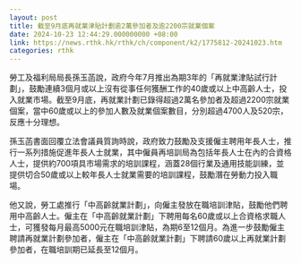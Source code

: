 ```yaml
---
layout: post
title: 截至9月底再就業津貼計劃逾2萬參加者及逾2200宗就業個案
date: 2024-10-23 12:44:29.000000000 +08:00
link: https://news.rthk.hk/rthk/ch/component/k2/1775812-20241023.htm
categories: rthk
---
```


勞工及福利局局長孫玉菡說，政府今年7月推出為期3年的「再就業津貼試行計劃」，鼓勵連續3個月或以上沒有從事任何獲酬工作的40歲或以上中高齡人士，投入就業市場。截至9月底，再就業計劃已錄得超過2萬名參加者及超過2200宗就業個案，當中60歲或以上的參加人數及就業個案數目，分別超過4700人及520宗，反應十分理想。

孫玉菡書面回覆立法會議員質詢時說，政府致力鼓勵及支援僱主聘用年長人士，推行一系列措施促進年長人士就業，其中僱員再培訓局為包括年長人士在內的合資格人士，提供約700項具市場需求的培訓課程，涵蓋28個行業及通用技能訓練，並提供切合50歲或以上較年長人士就業需要的培訓課程，鼓勵潛在勞動力投入職場。

他又說，勞工處推行「中高齡就業計劃」，向僱主發放在職培訓津貼，鼓勵他們聘用中高齡人士。僱主在「中高齡就業計劃」下聘用每名60歲或以上合資格求職人士，可獲發每月最高5000元在職培訓津貼，為期6至12個月。為進一步鼓勵僱主聘請再就業計劃參加者，僱主在「中高齡就業計劃」下聘請60歲以上再就業計劃參加者，在職培訓期已延長至12個月。
